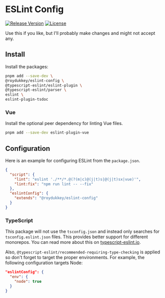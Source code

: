 # ESLint Config

[![Release Version](https://img.shields.io/npm/v/@roydukkey/eslint-config.svg)](https://www.npmjs.com/package/@roydukkey/eslint-config)
[![License](https://img.shields.io/badge/License-MIT-blue.svg)](https://opensource.org/licenses/MIT)

Use this if you like, but I'll probably make changes and might not accept any.

## Install

Install the packages:

```bash
pnpm add --save-dev \
@roydukkey/eslint-config \
@typescript-eslint/eslint-plugin \
@typescript-eslint/parser \
eslint \
eslint-plugin-tsdoc
```

### Vue

Install the optional peer dependency for linting Vue files.

```sh
pnpm add --save-dev eslint-plugin-vue
```

## Configuration

Here is an example for configuring ESLint from the `package.json`.

```json
{
  "script": {
    "lint": "eslint './**/*.@(?(m|c)@(j|t)s|@(j|t)sx|vue)'",
    "lint:fix": "npm run lint -- --fix"
  },
  "eslintConfig": {
    "extends": "@roydukkey/eslint-config"
  }
}
```

### TypeScript

This package will not use the `tsconfig.json` and instead only searches for `tsconfig.eslint.json` files. This provides better support for different monorepos. You can read more about this on [typescript-eslint.io](https://typescript-eslint.io/linting/typed-linting/monorepos/).

Also, `@typescript-eslint/recommended-requiring-type-checking` is applied so don't forget to target the proper environments. For example, the following configuration targets Node:

```json
"eslintConfig": {
  "env": {
    "node": true
  }
}
```
